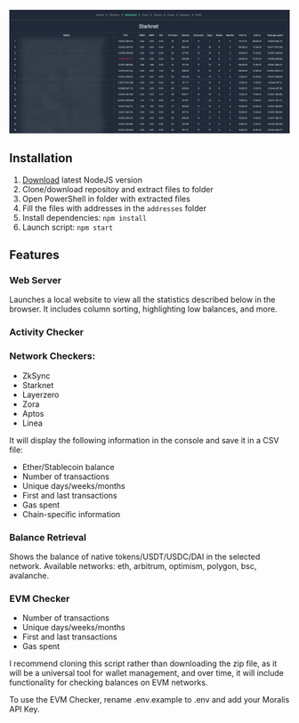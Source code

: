 ![alt text](https://github.com/ak1rahunt3r/multi-network-wallet-checker/blob/main/screen.png?raw=true)

## Installation
1. [Download](https://nodejs.org/en/download/current) latest NodeJS version
2. Clone/download repositoy and extract files to folder
3. Open PowerShell in folder with extracted files
4. Fill the files with addresses in the `addresses` folder
5. Install dependencies: `npm install`
6. Launch script: `npm start`

## Features

### Web Server

Launches a local website to view all the statistics described below in the browser. It includes column sorting, highlighting low balances, and more.

### Activity Checker

### Network Checkers:
* ZkSync
* Starknet
* Layerzero
* Zora
* Aptos
* Linea

It will display the following information in the console and save it in a CSV file:
* Ether/Stablecoin balance
* Number of transactions
* Unique days/weeks/months
* First and last transactions
* Gas spent
* Chain-specific information

### Balance Retrieval

Shows the balance of native tokens/USDT/USDC/DAI in the selected network. Available networks: eth, arbitrum, optimism, polygon, bsc, avalanche.

### EVM Checker

* Number of transactions
* Unique days/weeks/months
* First and last transactions
* Gas spent

I recommend cloning this script rather than downloading the zip file, as it will be a universal tool for wallet management, and over time, it will include functionality for checking balances on EVM networks.

To use the EVM Checker, rename .env.example to .env and add your Moralis API Key.
